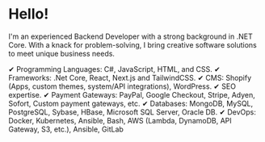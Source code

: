# Hello!

I'm an experienced Backend Developer with a strong background in .NET Core. With a knack for problem-solving, I bring creative software solutions to meet unique business needs.

✔ Programming Languages: C#, JavaScript, HTML, and CSS.
✔ Frameworks: .Net Core, React, Next.js and TailwindCSS.
✔ CMS: Shopify (Apps, custom themes, system/API integrations), WordPress.
✔ SEO expertise.
✔ Payment Gateways: PayPal, Google Checkout, Stripe, Adyen, Sofort, Custom payment gateways, etc.
✔ Databases: MongoDB, MySQL, PostgreSQL, Sybase, HBase, Microsoft SQL Server, Oracle DB.
✔ DevOps: Docker, Kubernetes, Ansible, Bash, AWS (Lambda, DynamoDB, API Gateway, S3, etc.), Ansible, GitLab
